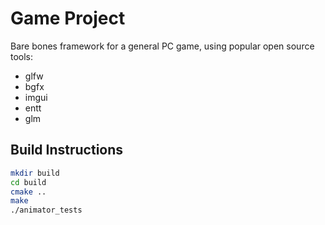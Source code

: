 # Game Project

Bare bones framework for a general PC game, using popular open source tools:
- glfw
- bgfx
- imgui
- entt
- glm

## Build Instructions

```bash
mkdir build
cd build
cmake ..
make
./animator_tests

```
